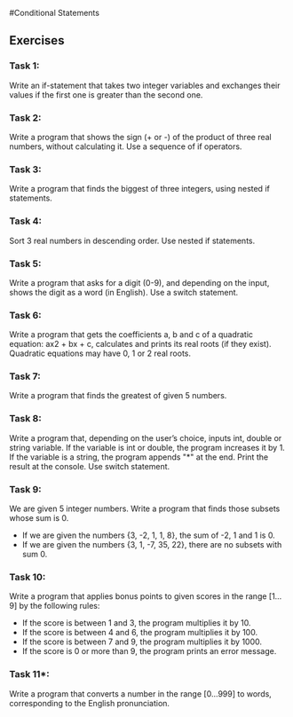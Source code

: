 #Conditional Statements

## Exercises

### Task 1:
Write an if-statement that takes two integer variables and exchanges their values if the first one is greater than the second one.
### Task 2:
Write a program that shows the sign (+ or -) of the product of three real numbers, without calculating it. Use a sequence of if operators.
### Task 3:
Write a program that finds the biggest of three integers, using nested if statements.
### Task 4:
Sort 3 real numbers in descending order. Use nested if statements.
### Task 5:
Write a program that asks for a digit (0-9), and depending on the input, shows the digit as a word (in English). Use a switch statement.
### Task 6:
Write a program that gets the coefficients a, b and c of a quadratic equation: ax2 + bx + c, calculates and prints its real roots (if they exist). Quadratic equations may have 0, 1 or 2 real roots.
### Task 7:
Write a program that finds the greatest of given 5 numbers.
### Task 8:
Write a program that, depending on the user’s choice, inputs int, double or string variable. If the variable is int or double, the program increases it by 1. If the variable is a string, the program appends "*" at the end. Print the result at the console. Use switch statement.
### Task 9:
We are given 5 integer numbers. Write a program that finds those subsets whose sum is 0.
*  If we are given the numbers {3, -2, 1, 1, 8}, the sum of -2, 1 and 1 is 0.
*  If we are given the numbers {3, 1, -7, 35, 22}, there are no subsets with sum 0.

### Task 10:
Write a program that applies bonus points to given scores in the range [1…9] by the following rules:
*  If the score is between 1 and 3, the program multiplies it by 10.
*  If the score is between 4 and 6, the program multiplies it by 100.
*  If the score is between 7 and 9, the program multiplies it by 1000.
*  If the score is 0 or more than 9, the program prints an error message.

### Task 11*:
Write a program that converts a number in the range [0…999] to words, corresponding to the English pronunciation. 
